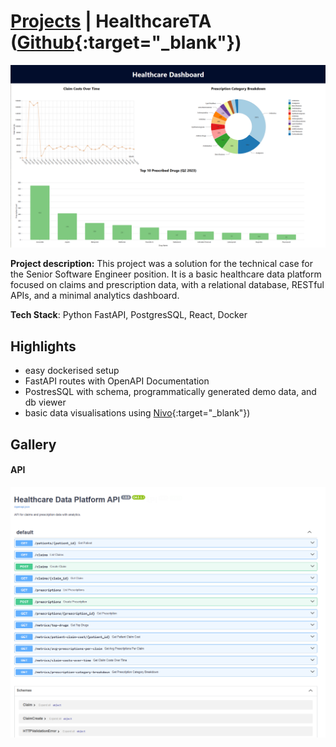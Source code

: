 # [Projects](/portfolio/) | HealthcareTA ([Github](https://github.com/innpyt/healthcare-ta/){:target="_blank"})
<a href="../images/healthcare/home.png" class="glightbox">
<img src="../images/healthcare/home.png"/>
</a>

**Project description:** This project was a solution for the technical case for the Senior Software Engineer position. It is a basic healthcare data platform focused on claims and prescription data, with a relational database, RESTful APIs, and a minimal analytics dashboard.

**Tech Stack**: Python FastAPI, PostgresSQL, React, Docker

## Highlights
- easy dockerised setup
- FastAPI routes with OpenAPI Documentation
- PostresSQL with schema, programmatically generated demo data, and db viewer
- basic data visualisations using [Nivo](https://nivo.rocks/){:target="_blank"})


## Gallery
#### API
<img src="../images/healthcare/api.png"/>
